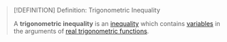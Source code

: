 >[!DEFINITION] Definition: Trigonometric Inequality
>
>A **trigonometric inequality** is an [inequality](../Inequality.md) which contains [variables](TODO) in the arguments of [real trigonometric functions](../../../Analysis/Real%20Analysis/Univariate%20Real%20Analysis/Real%20Functions/Trigonometric%20Functions/Real%20Trigonometric%20Functions.md).
>